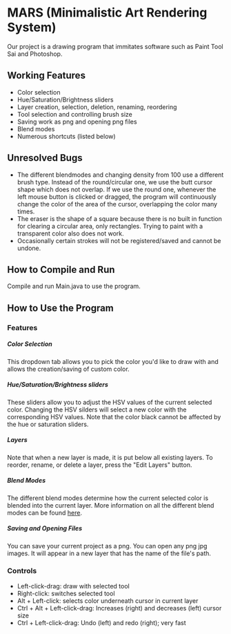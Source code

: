 # MARS (Minimalistic Art Rendering System)
Our project is a drawing program that immitates software such as Paint Tool Sai
and Photoshop.

## Working Features
- Color selection
- Hue/Saturation/Brightness sliders
- Layer creation, selection, deletion, renaming, reordering
- Tool selection and controlling brush size
- Saving work as png and opening png files
- Blend modes
- Numerous shortcuts (listed below)

## Unresolved Bugs
- The different blendmodes and changing density from 100 use a different brush type. Instead of the round/circular one, we use the butt cursor shape which does not overlap. If we use the round one, whenever the left mouse button is clicked or dragged, the program will continuously change the color of the area of the cursor, overlapping the color many times.
- The eraser is the shape of a square because there is no built in function for clearing a circular area, only rectangles. Trying to paint with a transparent color also does not work.
- Occasionally certain strokes will not be registered/saved and cannot be undone.

## How to Compile and Run
Compile and run Main.java to use the program.

## How to Use the Program
### Features
##### Color Selection
This dropdown tab allows you to pick the color you'd like to draw with and allows the creation/saving of custom color.
#####  Hue/Saturation/Brightness sliders
These sliders allow you to adjust the HSV values of the current selected color. Changing the HSV silders will select a new color with the corresponding HSV values. Note that the color black cannot be affected by the hue or saturation sliders.
##### Layers
Note that when a new layer is made, it is put below all existing layers. To reorder, rename, or delete a layer, press the "Edit Layers" button.
##### Blend Modes
The different blend modes determine how the current selected color is blended into the current layer. More information on all the different blend modes can be found [here](https://docs.oracle.com/javafx/2/api/javafx/scene/effect/BlendMode.html).
##### Saving and Opening Files
You can save your current project as a png. You can open any png jpg images. It will appear in a new layer that has the name of the file's path.
### Controls
- Left-click-drag: draw with selected tool
- Right-click: switches selected tool
- Alt + Left-click: selects color underneath cursor in current layer
- Ctrl + Alt + Left-click-drag: Increases (right) and decreases (left) cursor size
- Ctrl + Left-click-drag: Undo (left) and redo (right); very fast
